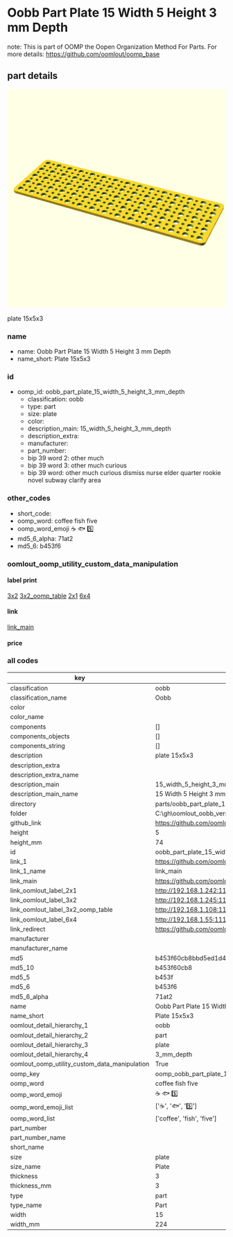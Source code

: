# Oobb Part Plate 15 Width 5 Height 3 mm Depth  

note: This is part of OOMP the Oopen Organization Method For Parts. For more details: https://github.com/oomlout/oomp_base

##  part details
  

[![](3dpr.png)](3dpr.png)

plate 15x5x3



### name
* name: Oobb Part Plate 15 Width 5 Height 3 mm Depth
* name_short: Plate 15x5x3 
### id
* oomp_id: oobb_part_plate_15_width_5_height_3_mm_depth
  * classification: oobb
  * type: part
  * size: plate
  * color: 
  * description_main: 15_width_5_height_3_mm_depth
  * description_extra: 
  * manufacturer: 
  * part_number: 
  * bip 39 word 2: other much
  * bip 39 word 3: other much curious
  * bip 39 word: other much curious dismiss nurse elder quarter rookie novel subway clarify area

### other_codes
* short_code: 
* oomp_word: coffee fish five
* oomp_word_emoji :coffee: :fish: :five:
* md5_6_alpha: 71at2
* md5_6: b453f6






### oomlout_oomp_utility_custom_data_manipulation
#### label print
[3x2](http://192.168.1.245:1112/?label=oomp%2071at2)
[3x2_oomp_table](http://192.168.1.108:1112/?label=oomp%2071at2)
[2x1](http://192.168.1.242:1112/?label=oomp%2071at2)
[6x4](http://192.168.1.55:1112/?label=oomp%2071at2)    

#### link

[link_main](https://github.com/oomlout/oomlout_oobb_version_4_generated_parts/tree/main/navigation_oomp/oobb/part/plate/15_width_5_height_3_mm_depth/part)                              

#### price







### all codes 
| key | value |  
| --- | --- |  
| classification | oobb |  
| classification_name | Oobb |  
| color |  |  
| color_name |  |  
| components | [] |  
| components_objects | [] |  
| components_string | [] |  
| description | plate 15x5x3 |  
| description_extra |  |  
| description_extra_name |  |  
| description_main | 15_width_5_height_3_mm_depth |  
| description_main_name | 15 Width 5 Height 3 mm Depth |  
| directory | parts/oobb_part_plate_15_width_5_height_3_mm_depth |  
| folder | C:\gh\oomlout_oobb_version_4_generated_parts\parts\oobb_part_plate_15_width_5_height_3_mm_depth |  
| github_link | https://github.com/oomlout/oomlout_oomp_part_src/tree/main/parts/oobb_part_plate_15_width_5_height_3_mm_depth |  
| height | 5 |  
| height_mm | 74 |  
| id | oobb_part_plate_15_width_5_height_3_mm_depth |  
| link_1 | https://github.com/oomlout/oomlout_oobb_version_4_generated_parts/tree/main/navigation_oomp/oobb/part/plate/15_width_5_height_3_mm_depth/part |  
| link_1_name | link_main |  
| link_main | https://github.com/oomlout/oomlout_oobb_version_4_generated_parts/tree/main/navigation_oomp/oobb/part/plate/15_width_5_height_3_mm_depth/part |  
| link_oomlout_label_2x1 | http://192.168.1.242:1112/?label=oomp%2071at2 |  
| link_oomlout_label_3x2 | http://192.168.1.245:1112/?label=oomp%2071at2 |  
| link_oomlout_label_3x2_oomp_table | http://192.168.1.108:1112/?label=oomp%2071at2 |  
| link_oomlout_label_6x4 | http://192.168.1.55:1112/?label=oomp%2071at2 |  
| link_redirect | https://github.com/oomlout/oomlout_oobb_version_4_generated_parts/tree/main/parts/oobb_plate_15_05_03 |  
| manufacturer |  |  
| manufacturer_name |  |  
| md5 | b453f60cb8bbd5ed1d4bc3f46be444e8 |  
| md5_10 | b453f60cb8 |  
| md5_5 | b453f |  
| md5_6 | b453f6 |  
| md5_6_alpha | 71at2 |  
| name | Oobb Part Plate 15 Width 5 Height 3 mm Depth |  
| name_short | Plate 15x5x3  |  
| oomlout_detail_hierarchy_1 | oobb |  
| oomlout_detail_hierarchy_2 | part |  
| oomlout_detail_hierarchy_3 | plate |  
| oomlout_detail_hierarchy_4 | 3_mm_depth |  
| oomlout_oomp_utility_custom_data_manipulation | True |  
| oomp_key | oomp_oobb_part_plate_15_width_5_height_3_mm_depth |  
| oomp_word | coffee fish five |  
| oomp_word_emoji | :coffee: :fish: :five: |  
| oomp_word_emoji_list | [':coffee:', ':fish:', ':five:'] |  
| oomp_word_list | ['coffee', 'fish', 'five'] |  
| part_number |  |  
| part_number_name |  |  
| short_name |  |  
| size | plate |  
| size_name | Plate |  
| thickness | 3 |  
| thickness_mm | 3 |  
| type | part |  
| type_name | Part |  
| width | 15 |  
| width_mm | 224 |  
